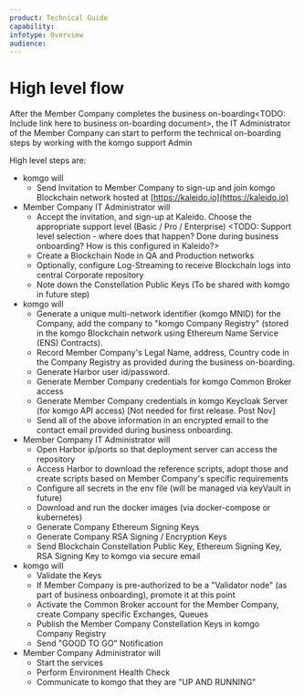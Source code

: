 ```yaml
---
product: Technical Guide
capability:
infotype: Overview
audience:
---
```


# High level flow

After the Member Company completes the business on-boarding<TODO: Include link here to business on-boarding document>, the IT Administrator of the Member Company can start to perform the technical on-boarding steps by working with the komgo support Admin

High level steps are:



*  komgo will 
   *   Send Invitation to Member Company to sign-up and join komgo Blockchain network hosted at [https://kaleido.io](https://kaleido.io) 
*  Member Company IT Administrator will
   *   Accept the invitation, and sign-up at Kaleido. Choose the appropriate support level \(Basic / Pro / Enterprise\) <TODO: Support level selection - where does that happen? Done during business onboarding? How is this configured in Kaleido?>
   *   Create a Blockchain Node in QA and Production networks
   *   Optionally, configure Log-Streaming to receive Blockchain logs into central Corporate repository
   *   Note down the Constellation Public Keys \(To be shared with komgo in future step\)
*  komgo will  
   *   Generate a unique multi-network identifier \(komgo MNID\) for the Company, add the company to "komgo Company Registry" \(stored in the komgo Blockchain network using Ethereum Name Service \(ENS\) Contracts\). 
   *   Record Member Company's Legal Name, address, Country code in the Company Registry as provided during the business on-boarding.
   *   Generate Harbor user id/password. 
   *   Generate Member Company credentials for komgo Common Broker access
   *   Generate Member Company credentials in komgo Keycloak Server \(for komgo API access\) [Not needed for first release. Post Nov]
   *   Send all of the above information in an encrypted email to the contact email provided during business onboarding.
*  Member Company IT Administrator will
   *   Open Harbor ip/ports so that deployment server can access the repository
   *   Access Harbor to download the reference scripts, adopt those and create scripts based on Member Company's specific requirements
   *   Configure all secrets in the env file \(will be managed via keyVault in future\)
   *   Download and run the docker images \(via docker-compose or kubernetes\)
   *   Generate Company Ethereum Signing Keys
   *   Generate Company RSA Signing / Encryption Keys
   *   Send Blockchain Constellation Public Key, Ethereum Signing Key, RSA Signing Key to komgo via secure email
*  komgo will
   *   Validate the Keys
   *   If Member Company is pre-authorized to be a "Validator node" \(as part of business onboarding\), promote it at this point
   *   Activate the Common Broker account for the Member Company, create Company specific Exchanges, Queues
   *   Publish the Member Company Constellation Keys in komgo Company Registry
   *   Send "GOOD TO GO" Notification
*  Member Company Administrator will
   *   Start the services
   *   Perform Environment Health Check
   *   Communicate to komgo that they are "UP AND RUNNING"